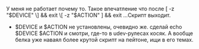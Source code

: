 У меня не работает почему то. Такое впечатление что после \[ -z
"$DEVICE" \] && exit \[ -z "$ACTION" \] && exit ...Скрипт выходит.

  -   
    $DEVICE и $ACTION не установлены, очевидно же. сделай echo $DEVICE
    $ACTION и смотри, где-то в udev-рулесах косяк. А вообще белка уже
    наваял более крутой скрипт на пейтоне, ищи в его темах.
